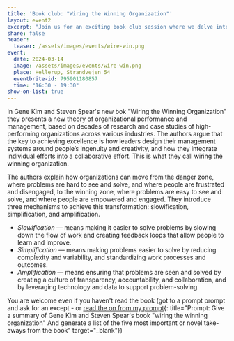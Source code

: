 ```yaml
---
title: 'Book club: "Wiring the Winning Organization"'
layout: event2
excerpt: "Join us for an exciting book club session where we delve into the thought-provoking book 'Wiring the Winning Organization' by Gene Kim and Steven Spear. Get ready to explore the secrets of successful organizations and learn how to apply their strategies in your own workplace."
share: false
header:
  teaser: /assets/images/events/wire-win.png
event:
  date: 2024-03-14
  image: /assets/images/events/wire-win.png
  place: Hellerup, Strandvejen 54
  eventbrite-id: 795901180857
  time: "16:30 - 19:30"
show-on-list: true
---
```


In Gene Kim and Steven Spear's new bok "Wiring the Winning Organization" they presents a new theory of organizational performance and management, based on decades of research and case studies of high-performing organizations across various industries. The authors argue that the key to achieving excellence is how leaders design their management systems around people’s ingenuity and creativity, and how they integrate individual efforts into a collaborative effort. This is what they call wiring the winning
organization.

The authors explain how organizations can move from the danger zone, where problems are hard to see and
solve, and where people are frustrated and disengaged, to the winning zone, where problems are easy to see
and solve, and where people are empowered and engaged. They introduce three mechanisms to achieve this
transformation: slowification, simplification, and amplification.

- *Slowification*  — means making it easier to solve problems by slowing down the flow of work and creating
feedback loops that allow people to learn and improve.
- *Simplification* — means making problems easier to solve by reducing complexity and variability, and
standardizing work processes and outcomes.
- *Amplification* — means ensuring that problems are seen and solved by creating a culture of transparency,
accountability, and collaboration, and by leveraging technology and data to support problem-solving.

You are welcome even if you haven't read the book (got to a prompt prompt and ask for an except - or [read the on from my prompt](assets/pdf/Kim-and-Spears-Wiring_the_winning_organization.pdf){: title="Prompt: Give a summary of Gene Kim and Steven Spear's book "wiring the winning organization" And generate a list of the five most important or novel take-aways from the book" target="_blank"})
